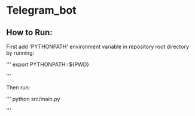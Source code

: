 # Telegram_bot

## How to Run:
First add 'PYTHONPATH' environment variable in repository root directory by running:

'''
export PYTHONPATH=${PWD}

'''

Then run:

'''
python src/main.py

'''